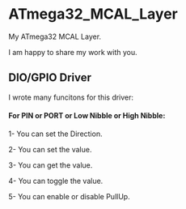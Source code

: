 # ATmega32_MCAL_Layer

My ATmega32 MCAL Layer.

I am happy to share my work with you.

## DIO/GPIO Driver
I wrote many funcitons for this driver:

#### For PIN or PORT or Low Nibble or High Nibble:

1- You can set the Direction.

2- You can set the value.

3- You can get the value.

4- You can toggle the value.

5- You can enable or disable PullUp.
